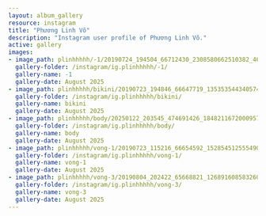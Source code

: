 ```yaml
---
layout: album_gallery
resource: instagram
title: "Phương Linh Võ"
description: "Instagram user profile of Phương Linh Võ."
active: gallery
images:
- image_path: plinhhhhh/-1/20190724_194504_66712430_2308580662510382_469962428154578004_n.jpg
  gallery-folder: /instagram/ig.plinhhhhh/-1/
  gallery-name: -1
  gallery-date: August 2025
- image_path: plinhhhhh/bikini/20190723_194846_66647719_135353544340574_3052302261950490736_n.jpg
  gallery-folder: /instagram/ig.plinhhhhh/bikini/
  gallery-name: bikini
  gallery-date: August 2025
- image_path: plinhhhhh/body/20250122_203545_474691426_18482116720009573_3772478610131506963_n.jpg
  gallery-folder: /instagram/ig.plinhhhhh/body/
  gallery-name: body
  gallery-date: August 2025
- image_path: plinhhhhh/vong-1/20190723_115216_66654592_152854512555490_5181816854173098855_n.jpg
  gallery-folder: /instagram/ig.plinhhhhh/vong-1/
  gallery-name: vong-1
  gallery-date: August 2025
- image_path: plinhhhhh/vong-3/20190804_202422_65668821_126891608583260_1201612068789144040_n.jpg
  gallery-folder: /instagram/ig.plinhhhhh/vong-3/
  gallery-name: vong-3
  gallery-date: August 2025
---
```


